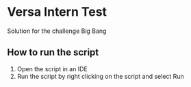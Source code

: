 # Versa Intern Test
Solution for the challenge Big Bang

## How to run the script
1. Open the script in an IDE
2. Run the script by right clicking on the script and select Run 
